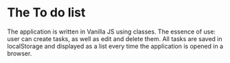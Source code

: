 # The To do list


The application is written in Vanilla JS using classes. The essence of use: user can create tasks, as well as edit and delete them. All tasks are saved in localStorage and displayed as a list every time the application is opened in a browser.